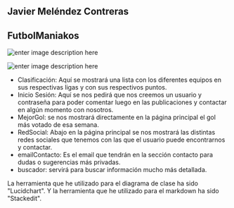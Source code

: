 ﻿
## Javier Meléndez Contreras
## FutbolManiakos
![enter image description here](https://i.ibb.co/ypdTDYd/Diagrama-de-clases-UML-2.png)

![enter image description here](https://i.ibb.co/KzxLprx/Diagrama-de-clases-UML-1.png)

- Clasificación: Aquí se mostrará una lista con los diferentes equipos en sus respectivas ligas y con sus respectivos puntos.
- Inicio Sesión: Aquí se nos pedirá que nos creemos un usuario y contraseña para poder comentar luego en las publicaciones y contactar en algún momento con nosotros.
- MejorGol: se nos mostrará directamente en la página principal el gol más votado de esa semana.
- RedSocial: Abajo en la página principal se nos mostrará las distintas redes sociales que tenemos con las que el usuario puede encontrarnos y contactar.
- emailContacto: Es el email que tendrán en la sección contacto para dudas o sugerencias más privadas.
- buscador: servirá para buscar información mucho más detallada.

La herramienta que he utilizado para el diagrama de clase ha sido "Lucidchart".
Y la herramienta que he utilizado para el markdown ha sido "Stackedit".
